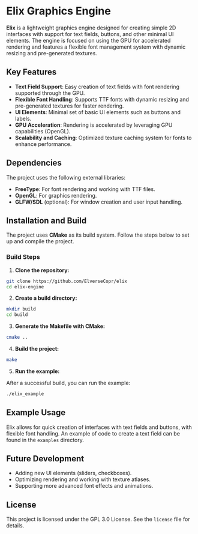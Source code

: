 # Elix Graphics Engine

**Elix** is a lightweight graphics engine designed for creating simple 2D interfaces with support for text fields, buttons, and other minimal UI elements. The engine is focused on using the GPU for accelerated rendering and features a flexible font management system with dynamic resizing and pre-generated textures.

## Key Features

- **Text Field Support**: Easy creation of text fields with font rendering supported through the GPU.
- **Flexible Font Handling**: Supports TTF fonts with dynamic resizing and pre-generated textures for faster rendering.
- **UI Elements**: Minimal set of basic UI elements such as buttons and labels.
- **GPU Acceleration**: Rendering is accelerated by leveraging GPU capabilities (OpenGL).
- **Scalability and Caching**: Optimized texture caching system for fonts to enhance performance.

## Dependencies

The project uses the following external libraries:
- **FreeType**: For font rendering and working with TTF files.
- **OpenGL**: For graphics rendering.
- **GLFW/SDL** (optional): For window creation and user input handling.

## Installation and Build

The project uses **CMake** as its build system. Follow the steps below to set up and compile the project.

### Build Steps

1. **Clone the repository:**

```bash
git clone https://github.com/ElverseCopr/elix
cd elix-engine
```

2. **Create a build directory:**

```bash
mkdir build
cd build
```

3. **Generate the Makefile with CMake:**

```bash
cmake ..
```

4. **Build the project:**

```bash
make
```

5. **Run the example:**

After a successful build, you can run the example:

```bash
./elix_example
```

## Example Usage

Elix allows for quick creation of interfaces with text fields and buttons, with flexible font handling. An example of code to create a text field can be found in the `examples` directory.

## Future Development

- Adding new UI elements (sliders, checkboxes).
- Optimizing rendering and working with texture atlases.
- Supporting more advanced font effects and animations.

## License

This project is licensed under the GPL 3.0 License. See the `license` file for details.

